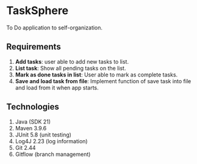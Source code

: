 # TaskSphere

To Do application to self-organization.

## Requirements

1. **Add tasks**: user able to add new tasks to list.
2. **List task**: Show all pending tasks on the list.
3. **Mark as done tasks in list**: User able to mark as complete tasks.
4. **Save and load task from file**: Implement function of save task into file and load from it when app starts.

## Technologies

1. Java (SDK 21)
2. Maven 3.9.6
3. JUnit 5.8 (unit testing)
4. Log4J 2.23 (log information)
5. Git 2.44
6. Gitflow (branch management)

